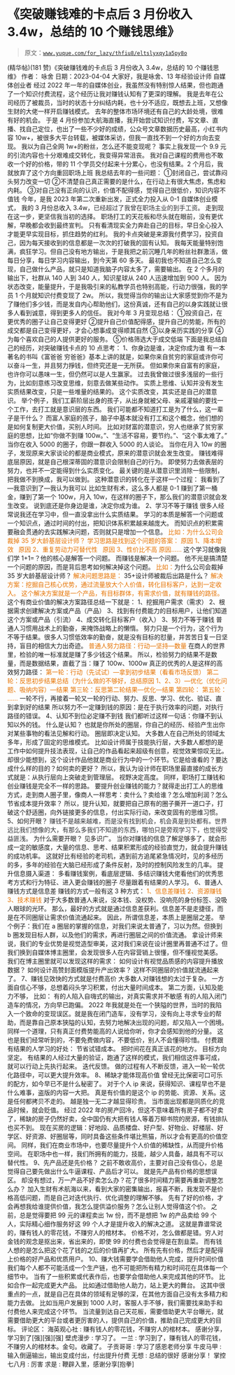 # 《突破赚钱难的卡点后 3 月份收入 3.4w，总结的 10 个赚钱思维》

> 原文：[`www.yuque.com/for_lazy/thfiu8/eltslyxqy1a5py8o`](https://www.yuque.com/for_lazy/thfiu8/eltslyxqy1a5py8o)

<ne-h2 id="e0813376" data-lake-id="e0813376"><ne-heading-ext><ne-heading-anchor></ne-heading-anchor><ne-heading-fold></ne-heading-fold></ne-heading-ext><ne-heading-content><ne-text id="u298ce724">(精华帖)(181 赞)《突破赚钱难的卡点后 3 月份收入 3.4w，总结的 10 个赚钱思维》</ne-text></ne-heading-content></ne-h2> <ne-p id="ue47ba51d" data-lake-id="ue47ba51d"><ne-text id="u6ebf56b7">作者： 咏舍</ne-text></ne-p> <ne-p id="u9bcd2610" data-lake-id="u9bcd2610"><ne-text id="ub9a429b6">日期：2023-04-04</ne-text></ne-p> <ne-p id="u91f1584d" data-lake-id="u91f1584d"><ne-text id="u94efab78">大家好，我是咏舍、13 年经验设计师</ne-text></ne-p> <ne-p id="ueeabaecc" data-lake-id="ueeabaecc"><ne-text id="uae8b9f46">自媒体创业者</ne-text></ne-p> <ne-p id="u2960d830" data-lake-id="u2960d830"><ne-text id="u5067eb7d">经过 2022 年一年的自媒体创业，我虽然没有特别惊人结果，但也跑通了一个知识付费流程，这个经历让我对赚钱认知有了更深的理解。</ne-text></ne-p> <ne-p id="uc579e636" data-lake-id="uc579e636"><ne-text id="u57a6294f">我是去年在公司经历了被裁员，当时的状态十分纠结内耗，也十分不适应，既想去上班，又想像生财的大佬一样开启赚钱模式。</ne-text></ne-p> <ne-p id="u3a3cea2f" data-lake-id="u3a3cea2f"><ne-text id="ucfdbe8c0">去年的整体市场环境还有自己的大龄处境，很难有好的机会。</ne-text></ne-p> <ne-p id="u577cfe92" data-lake-id="u577cfe92"><ne-text id="uadb8b7dd">于是 4 月份参加大航海直播，我开始尝试知识付费，写文章、直播、找自己定位，也出了一些不少好的成绩，公众号文章数据历史最高，小红书内容 10w+，被很多大平台转载，被媒体采访，但我一直找不到一个好的方向去变现。</ne-text></ne-p> <ne-p id="u058aa5a8" data-lake-id="u058aa5a8"><ne-text id="u9d659f47">我以为自己全网 1w+的粉丝，怎么还不能变现呢？</ne-text></ne-p> <ne-p id="u965256a3" data-lake-id="u965256a3"><ne-text id="u4b8d728e">事实上我发现一个 9.9 元的引流内容也十分艰难成交转化，我变得异常沮丧。</ne-text></ne-p> <ne-p id="uc278bcd5" data-lake-id="uc278bcd5"><ne-text id="u0aec4d3b">我对自己课程的费用也不敢收一个好的价格，带的 11 个学员交付起来十分累心，也没有结果。2 个月后，我就放弃了这个方向重回职场上班</ne-text></ne-p> <ne-p id="u71e7ff08" data-lake-id="u71e7ff08"><ne-text id="ud42f505f">我总结去年的一些问题：</ne-text></ne-p> <ne-p id="u7f3a6293" data-lake-id="u7f3a6293"><ne-text id="uae83c85e" ne-bold="true">①封闭自己，尝试靠闷头努力改变一切</ne-text></ne-p> <ne-p id="u5de1bd3a" data-lake-id="u5de1bd3a"><ne-text id="ue24fbc78" ne-bold="true">②不清楚自己真正需要的是什么，在行动上有很大焦虑，焦虑和内耗。</ne-text></ne-p> <ne-p id="u5de9d73b" data-lake-id="u5de9d73b"><ne-text id="uacd49dc3" ne-bold="true">③对自己没有正向的认识，价值不配得感，觉得自己很低价，知识内容不值钱</ne-text></ne-p> <ne-p id="ue864da67" data-lake-id="ue864da67"><ne-text id="u7cffa65c">今年，是我 2023 年第二次重新出发，正式全力投入从 0-1 自媒体创业模式，</ne-text></ne-p> <ne-p id="u42a9d608" data-lake-id="u42a9d608"><ne-text id="u80eaa86b">我的 3 月份总收入 3.4w，</ne-text><ne-text id="ufb5244ed" style="background-color: rgb(255, 255, 255); color: rgb(47, 48, 52);">已经超过了我曾在职场主业的到手工资。</ne-text></ne-p> <ne-p id="ube778e05" data-lake-id="ube778e05"><ne-text id="uece85cdf">走到现在这一步，更坚信我当初的选择。</ne-text></ne-p> <ne-p id="u686e12d9" data-lake-id="u686e12d9"><ne-text id="ufc36a792" ne-bold="true">职场打工的天花板和尽头就在眼前，没有更优解，早晚都会收到最终宣判。</ne-text></ne-p> <ne-p id="u549352e0" data-lake-id="u549352e0"><ne-text id="u16c51f6b" ne-bold="true">只有看清现实全力奔赴自己的目标，早日全心投入才能更早实现目标，抓住趋势的红利。</ne-text></ne-p> <ne-p id="u2a62278a" data-lake-id="u2a62278a"><ne-text id="u019fb060">我的卡点突破是来源我付费学习，投资自己，因为每天接收到的信息都是一次次的打破我的固有认知。</ne-text></ne-p> <ne-p id="uf05a76db" data-lake-id="uf05a76db"><ne-text id="u5329c9dc">我每天能量特别饱满，疯狂学习。但自己没有地方输出，于是我把之前沉睡几年的粉丝社群激活，做每日分享，每日学习内容输出，到今天第 60 多天。</ne-text></ne-p> <ne-p id="u6ac7c1f4" data-lake-id="u6ac7c1f4"><ne-text id="u02b49f77">最初我也不知道自己怎么变现，自己做什么产品，就只是知道我脑子内容太多了，需要输出。</ne-text></ne-p> <ne-p id="u732dd522" data-lake-id="u732dd522"><ne-text id="u1a2c5cbc">在 2 个多月的输出下，社群从 140 人到 340 人，知识星球从 240 人迅速增加到 900 人。</ne-text></ne-p> <ne-p id="ubf7ed2d8" data-lake-id="ubf7ed2d8"><ne-text id="udee526eb">因为状态改变，能量提升，于是我吸引来的私教学员也特别高能，行动力很强，我的学员 1 个月就知识付费变现了 2w。</ne-text></ne-p> <ne-p id="ue59660ff" data-lake-id="ue59660ff"><ne-text id="u072196bd">所以，我觉得当你的输出让大家感觉到你不是为了赚他们多少钱，而是发自内心帮助他们，这份真诚，还有自己的以身实践就让很多人看到诚意，得到更多人的信任。</ne-text></ne-p> <ne-p id="u45bf8518" data-lake-id="u45bf8518"><ne-text id="u1db9d7ce">我对今年 3 月变现总结：</ne-text></ne-p> <ne-p id="u2e9462af" data-lake-id="u2e9462af"><ne-text id="u59ca1abc">①投资自己，在更优秀的圈子让自己变得更好</ne-text></ne-p> <ne-p id="u55b698cc" data-lake-id="u55b698cc"><ne-text id="u81d47385">②提升自己价值配得感，提升自己的势能，所有的成交都是自己变得更好，才会心想事成变得顺其自然</ne-text></ne-p> <ne-p id="ue90d52e6" data-lake-id="ue90d52e6"><ne-text id="ue8bb1426">③以身亲历实践的分享</ne-text></ne-p> <ne-p id="u592bb9dd" data-lake-id="u592bb9dd"><ne-text id="u3204beca">④为每个喜欢自己的人提供更好的服务。</ne-text></ne-p> <ne-p id="ubb657fc8" data-lake-id="ubb657fc8"><ne-text id="u91593517">⑤价格筛选大于成交低端</ne-text></ne-p> <ne-p id="u60a403c9" data-lake-id="u60a403c9"><ne-text id="ue30d8cf9">下面是我总结自己的经历，对突破赚钱卡点的 10 点思考：</ne-text></ne-p> <ne-h3 id="1b84845f" data-lake-id="1b84845f"><ne-heading-ext><ne-heading-anchor></ne-heading-anchor><ne-heading-fold></ne-heading-fold></ne-heading-ext><ne-heading-content><ne-text id="u9334e6ff" ne-bold="true">1、你身边是谁，决定你成为谁</ne-text></ne-heading-content></ne-h3> <ne-p id="u9fd99890" data-lake-id="u9fd99890"><ne-text id="ubb2daf45">有一本著名的书叫《富爸爸 穷爸爸》基本上讲的就是，如果你来自贫穷的家庭或许你可以奋斗一生，并且努力掙钱，但终究还是一无所获。</ne-text></ne-p> <ne-p id="u8245a4ae" data-lake-id="u8245a4ae"><ne-text id="uf5cb3e3a">但如果你来自富有的家庭，也许你可以愚味一生，但仍然可以是人生赢家。</ne-text></ne-p> <ne-p id="u36163393" data-lake-id="u36163393"><ne-text id="ud036b6e7">过去我曾做过很多浅层的一些行为，比如刻意练习改变思维，刻意去做某些动作。</ne-text></ne-p> <ne-p id="uf781c1f6" data-lake-id="uf781c1f6"><ne-text id="ub58e5aa0">实质上思维、认知并没有发生实质结果改变，只是一些堆量的结果的。</ne-text></ne-p> <ne-p id="u420bc594" data-lake-id="u420bc594"><ne-text id="u4ee1776b">这个实质改变，其实还是自己的潜意识。</ne-text></ne-p> <ne-p id="u8148b931" data-lake-id="u8148b931"><ne-text id="u54acfbe8">举个例子，我们工薪阶层出身的孩子，从出身就被父母、亲戚灌输的要找一个工作，去打工就是意识层的东西。</ne-text></ne-p> <ne-p id="u55478559" data-lake-id="u55478559"><ne-text id="ua178ce95">我们可能都不知道打工是为了什么，这一辈子是干什么？</ne-text></ne-p> <ne-p id="u6dc2d4af" data-lake-id="u6dc2d4af"><ne-text id="ua69140fb">而富人家庭的孩子，脑子中基本就没有打工和这个概念，他们想的是如何复制更大价值，买别人时间。</ne-text></ne-p> <ne-p id="ua09d9bd7" data-lake-id="ua09d9bd7"><ne-text id="uc13cb023">比如对财富的潜意识，穷人也继承了贫穷家庭的思想，比如“你做不到赚 100w。”、“生活不容易，要节约。”、“这个事太难了。”</ne-text></ne-p> <ne-p id="u8937723a" data-lake-id="u8937723a"><ne-text id="u41a18789">当你在收入 5000 的圈子，你跟一群收入 5000 的人谈论。</ne-text></ne-p> <ne-p id="u3d29db94" data-lake-id="u3d29db94"><ne-text id="u2936ca5d">当你在月入 10w 的圈子，发现原来大家谈论的都是商业模式，原来的潜意识就会发生改变。</ne-text></ne-p> <ne-p id="ue1891bdc" data-lake-id="ue1891bdc"><ne-text id="uaef5b962">赚钱难得底层原因，就是自己根深蒂固的潜意识会限制自己的行为。</ne-text></ne-p> <ne-p id="u71400157" data-lake-id="u71400157"><ne-text id="u9c8826a4">即使努力去做表层的努力，也并不一定能得到什么实质变化。</ne-text></ne-p> <ne-p id="u5235f624" data-lake-id="u5235f624"><ne-text id="uce8bbf9a">最关键的是从潜意识里消除一些限制，把我做不到换成，我可以做到。</ne-text></ne-p> <ne-p id="u67a51f70" data-lake-id="u67a51f70"><ne-text id="u7d04459e">这种潜意识的转化在于这样一个过程：</ne-text></ne-p> <ne-p id="u0af3b79a" data-lake-id="u0af3b79a"><ne-text id="ua217d667" ne-bold="true">我看到了—我意识到了—我认为我可以</ne-text></ne-p> <ne-p id="u0ea0b21e" data-lake-id="u0ea0b21e"><ne-text id="ufb127e12">比如生财有术，这么多人都是 0-1 赚到了第一桶金，赚到了第一个 100w，月入 10w，在这样的圈子下，那么我们的潜意识就会发生改变。</ne-text></ne-p> <ne-p id="u6077c9b7" data-lake-id="u6077c9b7"><ne-text id="u8b84cc07">说到底还是你身边是谁，决定你成为谁。</ne-text></ne-p> <ne-h3 id="9039450f" data-lake-id="9039450f"><ne-heading-ext><ne-heading-anchor></ne-heading-anchor><ne-heading-fold></ne-heading-fold></ne-heading-ext> <ne-heading-content></ne-heading-content></ne-h3> <ne-h3 id="10517e31" data-lake-id="10517e31"><ne-heading-ext><ne-heading-anchor></ne-heading-anchor><ne-heading-fold></ne-heading-fold></ne-heading-ext><ne-heading-content><ne-text id="ua0994c41" ne-bold="true">2、学习不等于赚钱</ne-text></ne-heading-content></ne-h3> <ne-p id="u07249b43" data-lake-id="u07249b43"><ne-text id="u62841af9">很多人经常说我还在学习中，但一直没拿出什么实质结果。</ne-text></ne-p> <ne-p id="u7082a00d" data-lake-id="u7082a00d"><ne-text id="u2e7e6a75">学习的本质是解答一个问题或一个知识点，通过时间的付出，把知识体系积累越来越庞大。</ne-text></ne-p> <ne-p id="u64ccf49b" data-lake-id="u64ccf49b"><ne-text id="u614d730c">而知识点的积累需要融会贯通的去实践解决问题，否则就只是增加一个信息。</ne-text></ne-p> <ne-p id="u9b4f8066" data-lake-id="u9b4f8066"><ne-text id="u2d272b2e" style="color: rgb(230, 115, 0);">比如：为什么公司会裁掉 35 岁大龄基层设计师？</ne-text></ne-p> <ne-p id="u6559f79b" data-lake-id="u6559f79b"><ne-text id="ua0292212" style="color: rgb(230, 115, 0);">学习思路是找到这个问题的答案：</ne-text></ne-p> <ne-p id="ue26a67a7" data-lake-id="ue26a67a7"><ne-text id="u15685f8c" style="color: rgb(230, 115, 0);">原因 1、降本增效  </ne-text></ne-p> <ne-p id="ub571a590" data-lake-id="ub571a590"><ne-text id="ue2ac9c12" style="color: rgb(230, 115, 0);">原因 2、重复劳动力可替代性  </ne-text></ne-p> <ne-p id="ua8d00142" data-lake-id="ua8d00142"><ne-text id="ua7ef26fa" style="color: rgb(230, 115, 0);">原因 3、性价比不高</ne-text></ne-p> <ne-p id="u027142ed" data-lake-id="u027142ed"><ne-text id="uce1bdc35" style="color: rgb(230, 115, 0);">原因……</ne-text></ne-p> <ne-p id="u638dc2ac" data-lake-id="u638dc2ac"><ne-text id="u8a07413a">这个学习就像我们学 1+1=？他的核心是</ne-text><ne-text id="ue399c402" ne-bold="true">解答一个问题。</ne-text></ne-p> <ne-p id="ua0f3dd26" data-lake-id="ua0f3dd26"><ne-text id="uee2d5db3">而赚钱是</ne-text><ne-text id="u641bd758" ne-bold="true">解决一个问题</ne-text><ne-text id="ud7626d16">。</ne-text></ne-p> <ne-p id="u699fcca0" data-lake-id="u699fcca0"><ne-text id="u67c65d28">他不光是搞清楚一个问题的原因，而是背后思考如何解决掉这个问题。</ne-text></ne-p> <ne-p id="u4ae1a5c7" data-lake-id="u4ae1a5c7"><ne-text id="u8789c969" style="color: rgb(230, 115, 0);">比如：</ne-text><ne-text id="u89171cab" ne-bold="true">为什么公司会裁掉 35 岁大龄基层设计师？</ne-text></ne-p> <ne-p id="u3bc9f53b" data-lake-id="u3bc9f53b"><ne-text id="u3f710bdd" style="color: rgb(230, 115, 0);">解决问题思路是：</ne-text></ne-p> <ne-p id="uc6e6d8c5" data-lake-id="uc6e6d8c5"><ne-text id="u271d6d76" ne-bold="true">35+设计师被裁后出路是什么？</ne-text></ne-p> <ne-p id="ud7dfed7b" data-lake-id="ud7dfed7b"><ne-text id="uc0690988" style="color: rgb(230, 115, 0);">解决方案：挖掘自己核心优势，通过流量放大个人价值，转化目标客户，达到一定收入。</ne-text></ne-p> <ne-p id="u6cd18d1b" data-lake-id="u6cd18d1b"><ne-text id="u29f321f5" style="color: rgb(230, 115, 0);">这个解决方案就是一个产品，有目标群体，有需求价值，就有赚钱的路径。</ne-text></ne-p> <ne-p id="u7521e9d3" data-lake-id="u7521e9d3"><ne-text id="u5ddefe8c">这个有商业价值的解决方案路径总结一下就是：</ne-text></ne-p> <ne-p id="u4e296d32" data-lake-id="u4e296d32"><ne-text id="u70685be8">1、挖掘用户需求（需求）</ne-text></ne-p> <ne-p id="u8a8e32b3" data-lake-id="u8a8e32b3"><ne-text id="ucb52edb1">2、根据需求创建解决方案或产品（产品）</ne-text></ne-p> <ne-p id="uc4fbab71" data-lake-id="uc4fbab71"><ne-text id="uedef5a4e">3、找到有付费能力的目标用户，让他们知道这个方案或产品（引流）</ne-text></ne-p> <ne-p id="u30e1f5a2" data-lake-id="u30e1f5a2"><ne-text id="ua2c4f7c1">4、成交转化目标客户（收入）</ne-text></ne-p> <ne-h3 id="5cdc339d" data-lake-id="5cdc339d"><ne-heading-ext><ne-heading-anchor></ne-heading-anchor><ne-heading-fold></ne-heading-fold></ne-heading-ext><ne-heading-content><ne-text id="u23c5c3b3" ne-bold="true">3、努力不等于赚钱</ne-text></ne-heading-content></ne-h3> <ne-p id="u63cab146" data-lake-id="u63cab146"><ne-text id="ub869fb74">普通人习惯用战术上的勤奋，来掩饰战略上的懒惰。</ne-text></ne-p> <ne-p id="u114fcf0a" data-lake-id="u114fcf0a"><ne-text id="u996f953f">努力只是一个行为，这个行为不等于结果。很多人习惯低效率的勤奋，就是没有目标的怼量，并苦苦日复一日坚持，盲目的相信大力出奇迹。</ne-text></ne-p> <ne-p id="uab1b7971" data-lake-id="uab1b7971"><ne-text id="u0bff59a3" style="color: rgb(230, 115, 0);">普通人努力路径：行动—坚持—数量</ne-text></ne-p> <ne-p id="u0e7dccf4" data-lake-id="u0e7dccf4"><ne-text id="u37c8e80f">在商人的世界里，检验的唯一标准就是赚了多少钱这个结果。</ne-text></ne-p> <ne-p id="u6508c95d" data-lake-id="u6508c95d"><ne-text id="u9a2b2089">所以，检验努力的结果不是数量，而是数据结果，直截了当：赚了 100w、1000w</ne-text></ne-p> <ne-p id="ua9fd0c67" data-lake-id="ua9fd0c67"><ne-text id="u176f84a2">真正的优秀的人是这样的高效努力路径：</ne-text></ne-p> <ne-p id="ucdb78e19" data-lake-id="ucdb78e19"><ne-text id="u4cc4b88c" style="color: rgb(230, 115, 0);">第一轮：行动（先试试）—拿到初步结果（看看市场反馈）</ne-text></ne-p> <ne-p id="u0e7fae93" data-lake-id="u0e7fae93"><ne-text id="u4ed25fb8" style="color: rgb(230, 115, 0);">第二轮：反思初步结果总结（为什么做的不够好，总结原因 1、2、3）—优化（优化问题、吸纳内容）—结果</ne-text></ne-p> <ne-p id="ub3922e24" data-lake-id="ub3922e24"><ne-text id="u89619910" style="color: rgb(230, 115, 0);">第三轮：反思第二轮结果—优化—结果</ne-text></ne-p> <ne-p id="u1e9ffcd6" data-lake-id="u1e9ffcd6"><ne-text id="u98dcb54f" style="color: rgb(230, 115, 0);">第四轮：</ne-text></ne-p> <ne-p id="ucb329f91" data-lake-id="ucb329f91"><ne-text id="uf9525603" style="color: rgb(230, 115, 0);">第五轮：</ne-text></ne-p> <ne-p id="ue6720e8f" data-lake-id="ue6720e8f"><ne-text id="u0e559e77" style="color: rgb(230, 115, 0);">……</ne-text></ne-p> <ne-p id="u7b495c97" data-lake-id="u7b495c97"><ne-text id="ufaf956ea">一轮不行，再接着一轮又一轮的行动、努力、反思、学习、优化、验证、直到拿到好的结果</ne-text></ne-p> <ne-p id="u5ff82b8c" data-lake-id="u5ff82b8c"><ne-text id="u315fee03">所以努力不一定赚到钱的原因：</ne-text><ne-text id="u88f3b756" ne-bold="true">是在于执行效率的问题，对执行路径的错误。</ne-text></ne-p> <ne-h3 id="e6481917" data-lake-id="e6481917"><ne-heading-ext><ne-heading-anchor></ne-heading-anchor><ne-heading-fold></ne-heading-fold></ne-heading-ext><ne-heading-content><ne-text id="u25b804de" ne-bold="true">4、认知不到位必定赚不到钱</ne-text></ne-heading-content></ne-h3> <ne-p id="u27e1df6e" data-lake-id="u27e1df6e"><ne-text id="u72030164">我们都听过这样一句话：你赚不到认知以外的钱。</ne-text></ne-p> <ne-p id="u2c4c1e78" data-lake-id="u2c4c1e78"><ne-text id="u00023889">什么是认知？</ne-text></ne-p> <ne-p id="ue9dedba8" data-lake-id="ue9dedba8"><ne-text id="ud6a62ca1">也就是你所处的圈层，你自己的经历、经验产生出你对某些事物的看法见解和行动。</ne-text></ne-p> <ne-p id="u72181436" data-lake-id="u72181436"><ne-text id="u1ee78c14">圈层即决定认知。</ne-text></ne-p> <ne-p id="uee9588a6" data-lake-id="uee9588a6"><ne-text id="uc9d22028">大多数人在自己所处的领域太多年，形成了固定的思维模式。</ne-text></ne-p> <ne-p id="u0d1626c3" data-lake-id="u0d1626c3"><ne-text id="u43f83aa5">比如设计师属于技能执行层，大多数人都想的是工作中如何提升技法表现，让自己的作品看起来超级有创意，视觉效果惊叹无比。</ne-text></ne-p> <ne-p id="u2f1d38cd" data-lake-id="u2f1d38cd"><ne-text id="u7ca12f15">却很少能想到，这个设计作品他就是商业行为中的一个环节。它是给谁看的？要达成什么样的目的？如何卖的更好？</ne-text></ne-p> <ne-p id="ub9827f60" data-lake-id="ub9827f60"><ne-text id="u0cde3d89">所以，我认为设计师在职场里最直接的成长方式就是：从执行层向上突破走到管理层。</ne-text></ne-p> <ne-p id="u3e0c08a6" data-lake-id="u3e0c08a6"><ne-text id="u95d2c1d4">视野决定高度。</ne-text></ne-p> <ne-p id="u732a0632" data-lake-id="u732a0632"><ne-text id="u4df24cce">同样，职场打工赚钱和创业赚钱是完全不一样的思路。</ne-text></ne-p> <ne-p id="u0d877037" data-lake-id="u0d877037"><ne-text id="u043e0aa0">要提升创业赚钱的能力？就得走出打工人的思维方式，走到商人圈子里，像商人一样思考：卖什么？卖给谁？怎么增加利润？怎么节省成本提升效率？</ne-text></ne-p> <ne-p id="u18c1355c" data-lake-id="u18c1355c"><ne-text id="ucb20c05a">所以，提升认知，就要把自己原有的圈子撕开一道口子，打破这个舒适圈，向外链接更多的信息，付出实际行动，来改变固有的思维习惯。</ne-text></ne-p> <ne-h3 id="01360f90" data-lake-id="01360f90"><ne-heading-ext><ne-heading-anchor></ne-heading-anchor><ne-heading-fold></ne-heading-fold></ne-heading-ext><ne-heading-content><ne-text id="ufa11dca8" ne-bold="true">5、如何开眼？</ne-text></ne-heading-content></ne-h3> <ne-p id="uce9c54cf" data-lake-id="uce9c54cf"><ne-text id="u2ff214c8" style="color: rgb(47, 48, 52); background-color: rgb(255, 255, 255);">赚钱不是越来越难，而是没有找到机会，机会真是到处都有。世界远比我们想像的大，有那么多我们不知道的东西，哪怕只是旁观学习下，也觉得受益匪浅。</ne-text></ne-p> <ne-p id="ueeb6929b" data-lake-id="ueeb6929b"><ne-text id="uddfbce96">为什么需要开眼？</ne-text></ne-p> <ne-p id="u9a68c6d8" data-lake-id="u9a68c6d8"><ne-text id="u61a99538">见多识广。</ne-text></ne-p> <ne-p id="u02f12ec9" data-lake-id="u02f12ec9"><ne-text id="udf6d9393">当你对赚钱的信息了解足够多了，就会形成一定的敏感度，大量的信息、思考、结果积累形成的经验直觉力，就会提升赚钱的成功机率。</ne-text></ne-p> <ne-p id="u27887693" data-lake-id="u27887693"><ne-text id="u6a47f162">这就好比有经验的老司机，遇到前方追尾紧急情况时，见的多经历的多，多年的经验在大脑已经形成了条件反射，及时的控制风险发生的几率。</ne-text></ne-p> <ne-p id="uf57905aa" data-lake-id="uf57905aa"><ne-text id="u54a22f3c">提升信息摄入渠道：</ne-text></ne-p> <ne-p id="u189a5b07" data-lake-id="u189a5b07"><ne-text id="u219df6a5">多看赚钱案例，看底层逻辑、多结识赚钱大佬看他们的优秀思考方式和行为特征、进入更会赚钱的圈子</ne-text></ne-p> <ne-p id="ue39350ff" data-lake-id="ue39350ff"><ne-text id="u00a3ff2b">尽量跟着有结果的人学习。</ne-text></ne-p> <ne-h3 id="0d1b6a29" data-lake-id="0d1b6a29"><ne-heading-ext><ne-heading-anchor></ne-heading-anchor><ne-heading-fold></ne-heading-fold></ne-heading-ext><ne-heading-content><ne-text id="uc243e5b2" ne-bold="true">6、普通人赚钱方式是信息差</ne-text></ne-heading-content></ne-h3> <ne-p id="ua4a05a51" data-lake-id="ua4a05a51"><ne-text id="u510b08dc">赚钱的方式一般有这 3 种方式：</ne-text></ne-p> <ne-p id="ucf35a3b3" data-lake-id="ucf35a3b3"><ne-text id="u2d5eee49" style="color: rgb(230, 115, 0);">1、信息差赚钱</ne-text></ne-p> <ne-p id="u6e2b0438" data-lake-id="u6e2b0438"><ne-text id="ub34b0bf5" style="color: rgb(230, 115, 0);">2、资源赚钱</ne-text></ne-p> <ne-p id="uf76d1ea5" data-lake-id="uf76d1ea5"><ne-text id="ue4b58330" style="color: rgb(230, 115, 0);">3、技术赚钱</ne-text></ne-p> <ne-p id="u6ba6da38" data-lake-id="u6ba6da38"><ne-text id="u9dcb6e80">对于大多数普通人来说，没本钱、没权势、没响亮的身份标签、没吸人眼球的光环。</ne-text></ne-p> <ne-p id="u6de8b26a" data-lake-id="u6de8b26a"><ne-text id="u7ddba5b6">那么，最好的方式就是通过信息差获利。信息差不是走捷径，而是在不同圈层让需求价值流通起来。</ne-text></ne-p> <ne-p id="u6c0fa6c4" data-lake-id="u6c0fa6c4"><ne-text id="u7bd2ee9d">因此，所谓信息差，本质上是圈层之差。</ne-text></ne-p> <ne-p id="u1cab7b66" data-lake-id="u1cab7b66"><ne-text id="uc1fdfa10">举个例子：我们在 a 圈层的掌握的信息，对我们来说太普通了，习以为然。但换到 b 圈发现目标人群，以及他们的需求，再进行圈层之间的价值流通。</ne-text></ne-p> <ne-p id="ua3eb362b" data-lake-id="ua3eb362b"><ne-text id="ueeeca1d4">拿设计师来说，我们的专业优势是视觉造型审美，这对我们来说在设计圈里再普通不过了。但我们换到自媒体博主圈里，会发现很多人在内容营销上很懂，但不懂视觉美感。</ne-text></ne-p> <ne-p id="ud3bf3336" data-lake-id="ud3bf3336"><ne-text id="u6c16e0aa">我们在博主圈里就可以发现这样的需求：</ne-text></ne-p> <ne-p id="u3700089b" data-lake-id="u3700089b"><ne-text id="u2a1e9d4f">如何设计有视觉品质感的内容提升播放数据？</ne-text></ne-p> <ne-p id="u1e325efd" data-lake-id="u1e325efd"><ne-text id="u2d2085a8">如何设计高赞封面模版提升产出效率？</ne-text></ne-p> <ne-p id="ue07ad983" data-lake-id="ue07ad983"><ne-text id="ua83711e0">这样不同圈层的价值就流通起来了。</ne-text></ne-p> <ne-h3 id="10fe25a0" data-lake-id="10fe25a0"><ne-heading-ext><ne-heading-anchor></ne-heading-anchor><ne-heading-fold></ne-heading-fold></ne-heading-ext><ne-heading-content><ne-text id="uda1e0934" ne-bold="true">7、赚钱见效快的方式就是付费高价</ne-text></ne-heading-content></ne-h3> <ne-p id="ub621c754" data-lake-id="ub621c754"><ne-text id="u35c74701">大多数人对赚钱想的太过于复杂。</ne-text></ne-p> <ne-p id="u93d3e444" data-lake-id="u93d3e444"><ne-text id="u192c7dd8">一方面自信心不够，总想着闷头学习积累，付出大量时间成本。</ne-text></ne-p> <ne-p id="u5e143ea3" data-lake-id="u5e143ea3"><ne-text id="u8f10ac06">第二方面，认知及能力不够，</ne-text></ne-p> <ne-p id="u93cf5932" data-lake-id="u93cf5932"><ne-text id="ua4c92b46">比如：</ne-text></ne-p> <ne-p id="u524671b1" data-lake-id="u524671b1"><ne-text id="ucb02e585">有的人陷入自嗨式的输出，对真实需求并不敏感</ne-text></ne-p> <ne-p id="u6ad47038" data-lake-id="u6ad47038"><ne-text id="u4d7601ce">有的人陷入闭门造车的情况，方向早已跑偏。</ne-text></ne-p> <ne-p id="u5f265b86" data-lake-id="u5f265b86"><ne-text id="ub0be9520">2022 年我就是处在一个狭隘的世界，当时的我陷入一个致命的变现误区。就是我在闭门造车，没有学习，没有向上寻求专业的帮助，而是靠自己原本狭隘的认知，去努力地解决出现的问题，却又陷入一个困境。</ne-text></ne-p> <ne-p id="ub1b764bb" data-lake-id="ub1b764bb"><ne-text id="u2c0a47ad" ne-bold="true">同样一个道理，只有真正付费势能高的人说给你听，你才会感知到他的分量。</ne-text></ne-p> <ne-p id="u8ed37681" data-lake-id="u8ed37681"><ne-text id="ueb0de855">这也是我们经常听到的，不要免费做内容，不要低价，别人不会懂得珍惜。</ne-text></ne-p> <ne-p id="u5e451ffc" data-lake-id="u5e451ffc"><ne-text id="ud4c29dcf">付费跟有结果的人学习的好处：</ne-text></ne-p> <ne-p id="u3a0cfb05" data-lake-id="u3a0cfb05"><ne-text id="ube9f5737" ne-bold="true">节省试错成本。</ne-text></ne-p> <ne-p id="u3dfbf4b7" data-lake-id="u3dfbf4b7"><ne-text id="u4219117f">把时间花在真正该花的地方。</ne-text></ne-p> <ne-p id="uf481691e" data-lake-id="uf481691e"><ne-text id="u62a1442a" ne-bold="true">目标方向坚定。</ne-text></ne-p> <ne-p id="u74016040" data-lake-id="u74016040"><ne-text id="u2b2a0dee">有结果的人经过大量的验证，跑通了这样的模式，我们相信这件事可成，就可以行动上先执行起来。</ne-text></ne-p> <ne-p id="u0c167e95" data-lake-id="u0c167e95"><ne-text id="u732b9a3b" ne-bold="true">迭代反馈。</ne-text></ne-p> <ne-p id="u405f8c8d" data-lake-id="u405f8c8d"><ne-text id="u59a6f34c">做的过程有人不断反馈，进入一轮一轮优化路径中，可以更大提升效率。</ne-text></ne-p> <ne-h3 id="c2ef4215" data-lake-id="c2ef4215"><ne-heading-ext><ne-heading-anchor></ne-heading-anchor><ne-heading-fold></ne-heading-fold></ne-heading-ext><ne-heading-content><ne-text id="u1fc09672" ne-bold="true">8、稀缺才能体现高价值</ne-text></ne-heading-content></ne-h3> <ne-p id="u81c8a582" data-lake-id="u81c8a582"><ne-text id="u24f147c0">曾经无比保密可口可乐的配方，如今早已不是什么秘密了。</ne-text></ne-p> <ne-p id="u507e12d2" data-lake-id="u507e12d2"><ne-text id="u4e2033df">对于个人 ip 来说，获得知识、课程早也不是什么难事，盗版的内容一大把。</ne-text></ne-p> <ne-p id="u5e95d6cd" data-lake-id="u5e95d6cd"><ne-text id="ud7310248">真是有价值的是这个 ip 的势能、资源、关系。这是任何都拷贝不走的。</ne-text></ne-p> <ne-p id="u9b613a58" data-lake-id="u9b613a58"><ne-text id="u7f35fe37">越是独一无二才越显得珍贵。</ne-text></ne-p> <ne-p id="uc5321e9c" data-lake-id="uc5321e9c"><ne-text id="ub9f7dd57">当市面出现都是同质化的竞品时候，就会贬值。</ne-text></ne-p> <ne-p id="udab9b6db" data-lake-id="udab9b6db"><ne-text id="u6df9941d">经过 2022 年的房产回冷，但这不意味着所有房子都不好卖了，稀缺的房子仍然好卖，全中国仍有大把有钱人等着万柳书院的房源，有钱排队也买不到。</ne-text></ne-p> <ne-p id="u9dbb4608" data-lake-id="u9dbb4608"><ne-text id="u408358bd">现在买房的逻辑：好地段、品质楼盘、好户型、好物业、好楼层、好学区、好资源、好圈层等，同时具备这些条件堪比熊猫，所以才会有更高的价值空间。</ne-text></ne-p> <ne-p id="u4c1c0dbd" data-lake-id="u4c1c0dbd"><ne-text id="ud7bfba58">同样，我们在商业市场中，也要尽量提升个人价值的稀缺性，从而提升价格空间。</ne-text></ne-p> <ne-p id="u06e65894" data-lake-id="u06e65894"><ne-text id="u89d78da8">在职场中也一样，我们所拥有的能力，技能，越少人具备，越具有不可以替代性。</ne-text></ne-p> <ne-h3 id="fb898a06" data-lake-id="fb898a06"><ne-heading-ext><ne-heading-anchor></ne-heading-anchor><ne-heading-fold></ne-heading-fold></ne-heading-ext><ne-heading-content><ne-text id="u50ee6702" ne-bold="true">9、先产品还是先价格？</ne-text></ne-heading-content></ne-h3> <ne-p id="u627fb610" data-lake-id="u627fb610"><ne-text id="u4361dc95">之前不敢收高价，主要对自己没有信心，总是觉得自己要先做出什么牛逼课程、产品后才可以。</ne-text></ne-p> <ne-p id="uc4c6187c" data-lake-id="uc4c6187c"><ne-text id="u2d6bd00c">就是先产品有价格的思想误区。</ne-text></ne-p> <ne-p id="ucc3393b2" data-lake-id="ucc3393b2"><ne-text id="u5679b5c2">却没有想过，万一产品不好卖怎么办？花了很多时间精力需要再重新调整怎么办？</ne-text></ne-p> <ne-p id="u8433326b" data-lake-id="u8433326b"><ne-text id="uad09c122">加入生财有术航海以来，看到大家的密集输出，报喜不断，我发现不是价格高低问题，而是自己对迭代执行、优化调整的理解不够。</ne-text></ne-p> <ne-p id="uf061dae8" data-lake-id="uf061dae8"><ne-text id="u8161512c">先有了好的价格，才会再想我给谁提供价值，我怎么提供溢价服务？怎么让别人觉得值这个价。</ne-text></ne-p> <ne-p id="u8af49f72" data-lake-id="u8af49f72"><ne-text id="u18965089">之前，总是觉得要把 99 元的课程卖出 1w 份，而不是想把 1w 的产品卖给 99 个人，实际精心细作服务好这 99 个人才是提升收入的解决之道。</ne-text></ne-p> <ne-p id="u7cdad1b5" data-lake-id="u7cdad1b5"><ne-text id="ue1e022b4">这就是靠谱常说的，赚有钱人的零花钱，不赚穷人的棺材本。</ne-text></ne-p> <ne-p id="u1bc625f0" data-lake-id="u1bc625f0"><ne-text id="u26915c2f">价格不对，怎么做都是错。穷人对金钱的观念是抠出来，省出来的，即使 99 的付费也会觉得是在割韭菜。</ne-text></ne-p> <ne-p id="u365c1967" data-lake-id="u365c1967"><ne-text id="u52ea0e6a">而有钱人想的是怎么把这个花了钱的之后的价值再扩大。</ne-text></ne-p> <ne-p id="ue7b42dea" data-lake-id="ue7b42dea"><ne-text id="u06348511">所有先有价格，然后才是配得上价格的好产品和优质用户。</ne-text></ne-p> <ne-h3 id="ecdcd8e6" data-lake-id="ecdcd8e6"><ne-heading-ext><ne-heading-anchor></ne-heading-anchor><ne-heading-fold></ne-heading-fold></ne-heading-ext><ne-heading-content><ne-text id="u7ec6b31f" ne-bold="true">10、赚大钱需要学会借助他人完成，提升时间价值</ne-text></ne-heading-content></ne-h3> <ne-p id="uc85f8ddb" data-lake-id="uc85f8ddb"><ne-text id="ud19c9d55">我们每个人都不可能活成一个生产链，也不可能把所有精力和时间花在具体每一个细节中。</ne-text></ne-p> <ne-p id="ubfc70f20" data-lake-id="ubfc70f20"><ne-text id="u0d7ec42b">当有了一些积累或代表作后，也要学会借助他人来完成其他的环节。</ne-text></ne-p> <ne-p id="u0e4451d9" data-lake-id="u0e4451d9"><ne-text id="u65457c13">比如合作一起完成更大产品。</ne-text></ne-p> <ne-p id="ub721d97f" data-lake-id="ub721d97f"><ne-text id="udbe91ed0">比如通过借助他人助力，站上更大的舞台。</ne-text></ne-p> <ne-p id="u09a1bc6c" data-lake-id="u09a1bc6c"><ne-text id="u8236fd3c">这其中很重点的一点，就是自己在具体的领域有足够的深，在其他方面自己没有太多精力和能力去做。</ne-text></ne-p> <ne-p id="ud0212ddf" data-lake-id="ud0212ddf"><ne-text id="u05a89dc9">比如当用户发展到 1000 人时，客服人手不够，我们需要找来助手和付费他人来完成这个环节。</ne-text></ne-p> <ne-p id="uf27382f1" data-lake-id="uf27382f1"><ne-text id="uf28bf79b">当流量到达自己天花板，需要借助更大平台曝光，就需要借助更大的平台或者更厉害的人，提供自己的价值，推助自己完成更大的目标。</ne-text></ne-p> <ne-hole id="u6b97a76f" data-lake-id="u6b97a76f"><ne-card data-card-name="hr" data-card-type="block" id="J5VzL" data-event-boundary="card"><ne-p id="u6b5d18e9" data-lake-id="u6b5d18e9"><ne-text id="uf137b78e">评论区：</ne-text></ne-p> <ne-p id="u4dd587f7" data-lake-id="u4dd587f7"><ne-text id="uac92828e">海英观心社 : 赚有钱人的零花钱，不赚穷人的棺材本。</ne-text> <ne-text id="uc01c4ee7">感谢分享，学习到了[强][强][强]</ne-text> <ne-text id="u776ab680">壁虎漫步 : 学习了。</ne-text> <ne-text id="u8dcaa06d">一兰 : 学习到了，赚有钱人的零花钱，不赚穷人的棺材本。金句。收藏了。</ne-text> <ne-text id="u4674230d">子贡哥哥 : 学习了感恩老师分享</ne-text> <ne-text id="u522a3e20">牛皮马甲 : 输入倒逼输出，输出变成付出，付出提升付费</ne-text> <ne-text id="u460aaa78">无想 : 总结的很好</ne-text> <ne-text id="ud75b4601">感谢分享！</ne-text> <ne-text id="u6631efbd">掌控七八月 : 厉害</ne-text> <ne-text id="u2ead5146">求是 : 鞭辟入里，感谢分享[抱拳]</ne-text></ne-p></ne-card></ne-hole>